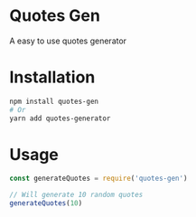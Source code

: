 # Quotes Gen

A easy to use quotes generator

# Installation
```bash
npm install quotes-gen
# Or
yarn add quotes-generator
```

# Usage
```js
const generateQuotes = require('quotes-gen')

// Will generate 10 random quotes
generateQuotes(10)
```

